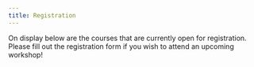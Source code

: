 ```yaml
---
title: Registration
---
```

On display below are the courses that are currently open for registration.
Please fill out the registration form if you wish to attend an upcoming
workshop! 
